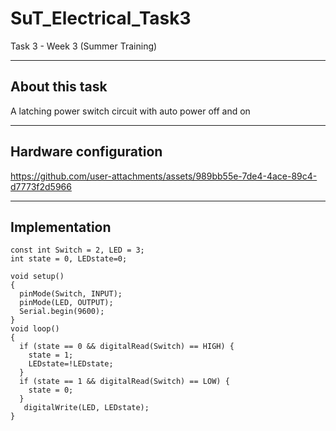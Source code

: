 # SuT_Electrical_Task3
Task 3 - Week 3 (Summer Training)

-----------

## About this task
A latching power switch circuit with auto power off and on

----------

## Hardware configuration 

https://github.com/user-attachments/assets/989bb55e-7de4-4ace-89c4-d7773f2d5966

------------

## Implementation
```
const int Switch = 2, LED = 3;
int state = 0, LEDstate=0;

void setup()
{
  pinMode(Switch, INPUT);
  pinMode(LED, OUTPUT);
  Serial.begin(9600);
}
void loop()
{
  if (state == 0 && digitalRead(Switch) == HIGH) {
    state = 1;
    LEDstate=!LEDstate;
  }
  if (state == 1 && digitalRead(Switch) == LOW) {   
    state = 0;
  }
   digitalWrite(LED, LEDstate);
}
```
